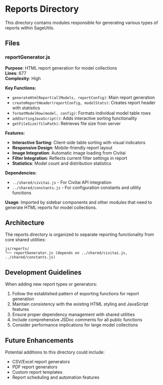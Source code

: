 # Reports Directory

This directory contains modules responsible for generating various types of reports within SageUtils.

## Files

### reportGenerator.js

**Purpose**: HTML report generation for model collections  
**Lines**: 677  
**Complexity**: High  

**Key Functions:**

- `generateHtmlReport(allModels, reportConfig)`: Main report generation
- `createReportHeader(reportConfig, modelStats)`: Creates report header with statistics
- `formatModelRow(model, config)`: Formats individual model table rows
- `addSortingJavaScript()`: Adds interactive sorting functionality
- `getFileSize(filePath)`: Retrieves file size from server

**Features:**

- **Interactive Sorting**: Client-side table sorting with visual indicators
- **Responsive Design**: Mobile-friendly report layout
- **Image Integration**: Automatic image loading from Civitai
- **Filter Integration**: Reflects current filter settings in report
- **Statistics**: Model count and distribution statistics

**Dependencies:**

- `../shared/civitai.js` - For Civitai API integration
- `../shared/constants.js` - For configuration constants and utility functions

**Usage**: Imported by sidebar components and other modules that need to generate HTML reports for model collections.

## Architecture

The reports directory is organized to separate reporting functionality from core shared utilities:

```text
js/reports/
└── reportGenerator.js (depends on ../shared/civitai.js, ../shared/constants.js)
```

## Development Guidelines

When adding new report types or generators:

1. Follow the established pattern of exporting functions for report generation
2. Maintain consistency with the existing HTML styling and JavaScript features
3. Ensure proper dependency management with shared utilities
4. Include comprehensive JSDoc comments for all public functions
5. Consider performance implications for large model collections

## Future Enhancements

Potential additions to this directory could include:

- CSV/Excel report generators
- PDF report generators
- Custom report templates
- Report scheduling and automation features
